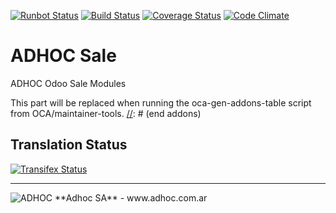 [![Runbot Status](http://runbot.adhoc.com.ar/runbot/badge/flat/12/8.0.svg)](http://runbot.adhoc.com.ar/runbot/repo/github-com-ingadhoc-sale-12)
[![Build Status](https://travis-ci.org/ingadhoc/sale.svg?branch=8.0)](https://travis-ci.org/ingadhoc/sale)
[![Coverage Status](https://coveralls.io/repos/ingadhoc/sale/badge.png?branch=8.0)](https://coveralls.io/r/ingadhoc/sale?branch=8.0)
[![Code Climate](https://codeclimate.com/github/ingadhoc/sale/badges/gpa.svg)](https://codeclimate.com/github/ingadhoc/sale)

# ADHOC Sale

ADHOC Odoo Sale Modules

[//]: # (addons)
This part will be replaced when running the oca-gen-addons-table script from OCA/maintainer-tools.
[//]: # (end addons)

Translation Status
------------------
[![Transifex Status](https://www.transifex.com/projects/p/ingadhoc-sale-8-0/chart/image_png)](https://www.transifex.com/projects/p/ingadhoc-sale-8-0)

----

<img alt="ADHOC" src="http://fotos.subefotos.com/83fed853c1e15a8023b86b2b22d6145bo.png" />
**Adhoc SA** - www.adhoc.com.ar

